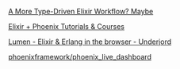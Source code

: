 [A More Type-Driven Elixir Workflow? Maybe](https://well-ironed.com/articles/a-more-type-driven-elixir-workflow-maybe/)

[Elixir + Phoenix Tutorials & Courses](https://www.toptechskills.com/elixir-phoenix-tutorials-courses/)

[Lumen - Elixir & Erlang in the browser - Underjord](https://underjord.io/lumen-elixir-in-the-browser.html)

[phoenixframework/phoenix_live_dashboard](https://github.com/phoenixframework/phoenix_live_dashboard)
